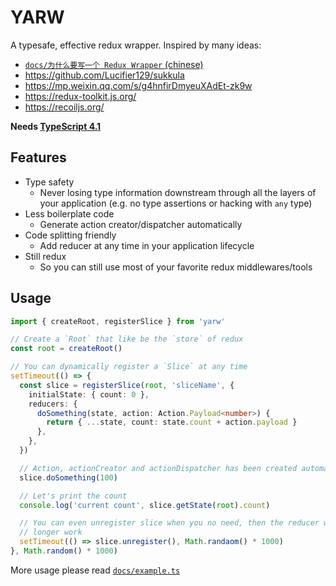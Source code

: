 # YARW

A typesafe, effective redux wrapper. Inspired by many ideas:

- [`docs/为什么要写一个 Redux Wrapper` (chinese)](https://github.com/bolasblack/js-metarepo/blob/default/packages/yarw/docs/why-another-redux-wrapper.zh.md)
- https://github.com/Lucifier129/sukkula
- https://mp.weixin.qq.com/s/g4hnfirDmyeuXAdEt-zk9w
- https://redux-toolkit.js.org/
- https://recoiljs.org/

**Needs [TypeScript 4.1](https://www.typescriptlang.org/docs/handbook/release-notes/typescript-4-1.html#template-literal-types)**

## Features

- Type safety
  - Never losing type information downstream through all the layers of your application (e.g. no type assertions or hacking with `any` type)
- Less boilerplate code
  - Generate action creator/dispatcher automatically
- Code splitting friendly
  - Add reducer at any time in your application lifecycle
- Still redux
  - So you can still use most of your favorite redux middlewares/tools

## Usage

```typescript
import { createRoot, registerSlice } from 'yarw'

// Create a `Root` that like be the `store` of redux
const root = createRoot()

// You can dynamically register a `Slice` at any time
setTimeout(() => {
  const slice = registerSlice(root, 'sliceName', {
    initialState: { count: 0 },
    reducers: {
      doSomething(state, action: Action.Payload<number>) {
        return { ...state, count: state.count + action.payload }
      },
    },
  })

  // Action, actionCreator and actionDispatcher has been created automatically
  slice.doSomething(100)

  // Let's print the count
  console.log('current count', slice.getState(root).count)

  // You can even unregister slice when you no need, then the reducer will no
  // longer work
  setTimeout(() => slice.unregister(), Math.randaom() * 1000)
}, Math.random() * 1000)
```

More usage please read [`docs/example.ts`](https://github.com/bolasblack/js-metarepo/blob/default/packages/yarw/docs/example.ts)
